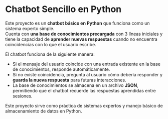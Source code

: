 # Chatbot Sencillo en Python

Este proyecto es un **chatbot básico en Python** que funciona como un sistema experto simple.  
Cuenta con **una base de conocimientos precargada** con 3 líneas iniciales y tiene la capacidad de **aprender nuevas respuestas** cuando no encuentra coincidencias con lo que el usuario escribe.

El chatbot funciona de la siguiente manera:

- Si el mensaje del usuario coincide con una entrada existente en la base de conocimientos, responde automáticamente.
- Si no existe coincidencia, pregunta al usuario cómo debería responder y **guarda la nueva respuesta** para futuras interacciones.
- La base de conocimientos se almacena en un archivo **JSON**, permitiendo que el chatbot recuerde las respuestas aprendidas entre sesiones.

Este proyecto sirve como práctica de sistemas expertos y manejo básico de almacenamiento de datos en Python.
